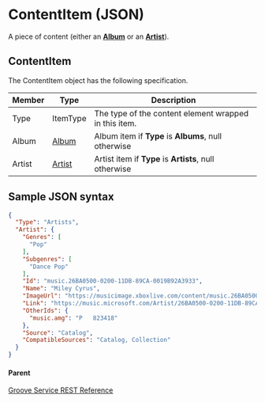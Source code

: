 # ContentItem (JSON)         
A piece of content (either an [**Album**](JSON_Album.md) or an [**Artist**](JSON_Artist.md)).

## ContentItem
The ContentItem object has the following specification.

| **Member** | **Type**                                           | **Description**                                        |
|------------|----------------------------------------------------|--------------------------------------------------------|
| Type       | ItemType                                           | The type of the content element wrapped in this item.  |
| Album      | [Album](JSON_Album.md)   | Album item if **Type** is **Albums**, null otherwise   |
| Artist     | [Artist](JSON_Artist.md) | Artist item if **Type** is **Artists**, null otherwise |

## Sample JSON syntax
```json
{
  "Type": "Artists",
  "Artist": {
    "Genres": [
      "Pop"
    ],
    "Subgenres": [
      "Dance Pop"
    ],
    "Id": "music.26BA0500-0200-11DB-89CA-0019B92A3933",
    "Name": "Miley Cyrus",
    "ImageUrl": "https://musicimage.xboxlive.com/content/music.26BA0500-0200-11DB-89CA-0019B92A3933/image?locale=en-US",
    "Link": "https://music.microsoft.com/Artist/26BA0500-0200-11DB-89CA-0019B92A3933?partnerID=AwesomePartner",
    "OtherIds": {
      "music.amg": "P   823418"
    },
    "Source": "Catalog",
    "CompatibleSources": "Catalog, Collection"
  }
}
```

#### Parent  
[Groove Service REST Reference](Groove-Service-REST-Reference.md)
